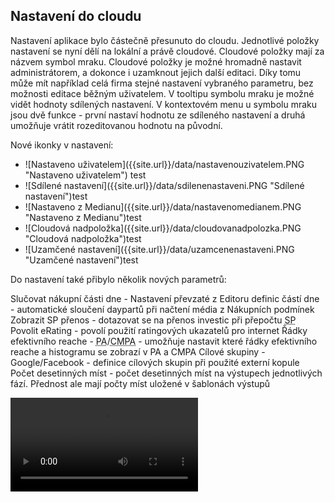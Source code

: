 ﻿---
categories: [fenix]
layout: fenix
---
## Nastavení do cloudu 
Nastavení aplikace bylo částečně přesunuto do cloudu. Jednotlivé položky nastavení se nyní dělí na lokální a právě cloudové. Cloudové položky mají za názvem symbol mraku. 
Cloudové položky je možné hromadně nastavit administrátorem, a dokonce i uzamknout jejich další editaci. Díky tomu může mít například celá firma stejné nastavení vybraného parametru, 
bez možnosti editace běžným uživatelem. V tooltipu symbolu mraku je možné vidět hodnoty sdílených nastavení. V kontextovém menu u symbolu mraku jsou dvě funkce - první nastaví hodnotu ze sdíleného nastavení 
a druhá umožňuje vrátit rozeditovanou hodnotu na původní.   

Nové ikonky v nastavení:
<ul>
<li>![Nastaveno uživatelem]({{site.url}}/data/nastavenouzivatelem.PNG "Nastaveno uživatelem") test</li>
<li>![Sdílené nastavení]({{site.url}}/data/sdilenenastaveni.PNG "Sdílené nastavení")test</li>
<li>![Nastaveno z Medianu]({{site.url}}/data/nastavenomedianem.PNG "Nastaveno z Medianu")test</li>
<li>![Cloudová nadpoložka]({{site.url}}/data/cloudovanadpolozka.PNG "Cloudová nadpoložka")test</li>
<li>![Uzamčené nastavení]({{site.url}}/data/uzamcenenastaveni.PNG "Uzamčené nastavení")test</li>
</ul>

Do nastavení také přibylo několik nových parametrů:

Slučovat nákupní části dne - Nastavení převzaté z Editoru definic částí dne - automatické sloučení daypartů při načtení média z Nákupních podmínek
Zobrazit SP přenos - dotazovat se na přenos investic při přepočtu <abbr title="Strategický plán">SP</abbr>
Povolit eRating - povolí použití ratingových ukazatelů pro internet
Řádky efektivního reache - <abbr title="Postanalýza">PA</abbr>/<abbr title="Crossmediální postanalýza">CMPA</abbr> - umožňuje nastavit které řádky efektivního reache a histogramu se zobrazí v PA a CMPA 
Cílové skupiny - Google/Facebook - definice cílových skupin při použité externí kopule
Počet desetinných míst - počet desetinných míst na výstupech jednotlivých fází. Přednost ale mají počty míst uložené v šablonách výstupů



<video src="{{site.url}}/data/nastavenidocloudu.mp4" type="video/mp4" controls>Nové nastavení v Cloudu</video>










